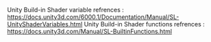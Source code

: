 Unity Build-in Shader variable refrences : https://docs.unity3d.com/6000.1/Documentation/Manual/SL-UnityShaderVariables.html
Unity Build-in Shader functions refrences : https://docs.unity3d.com/Manual/SL-BuiltinFunctions.html